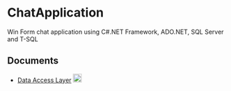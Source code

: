 # ChatApplication
Win Form chat application using C#.NET Framework, ADO.NET, SQL Server and T-SQL

## Documents
- [Data Access Layer](./Documantation/DataAccess/DataAccess.md) <img src="https://github.com/AhmedMohammed204/ChatApplication/assets/149516109/0f8e6aec-c2d1-4306-8fd2-f035f652ec1d" alt="SQL logo" width="20px"> 

